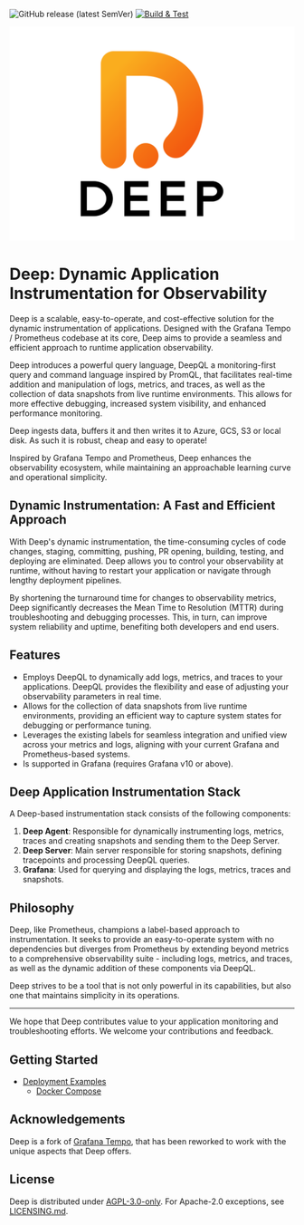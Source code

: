 ![GitHub release (latest SemVer)](https://img.shields.io/github/v/release/intergral/deep)
[![Build & Test](https://github.com/intergral/deep/actions/workflows/on_push.yml/badge.svg)](https://github.com/intergral/deep/actions/workflows/on_push.yml)

![DEEP](docs/docs/images/logo/logo.svg)

# Deep: Dynamic Application Instrumentation for Observability

Deep is a scalable, easy-to-operate, and cost-effective solution for the dynamic instrumentation of applications.
Designed with the Grafana Tempo / Prometheus codebase at its core, Deep aims to provide a seamless and efficient
approach to runtime application observability.

Deep introduces a powerful query language, DeepQL a monitoring-first query and command language inspired by PromQL, that
facilitates real-time addition and manipulation of logs, metrics, and traces, as well as the collection of data
snapshots from live runtime environments. This allows for more effective debugging, increased system visibility, and
enhanced performance monitoring.

Deep ingests data, buffers it and then writes it to Azure, GCS, S3 or local disk. As such it is robust, cheap and easy
to operate!

Inspired by Grafana Tempo and Prometheus, Deep enhances the observability ecosystem, while maintaining an approachable
learning curve and operational simplicity.

## Dynamic Instrumentation: A Fast and Efficient Approach

With Deep's dynamic instrumentation, the time-consuming cycles of code changes, staging, committing, pushing, PR
opening, building, testing, and deploying are eliminated. Deep allows you to control your observability at runtime,
without having to restart your application or navigate through lengthy deployment pipelines.

By shortening the turnaround time for changes to observability metrics, Deep significantly decreases the Mean Time to
Resolution (MTTR) during troubleshooting and debugging processes. This, in turn, can improve system reliability and
uptime, benefiting both developers and end users.

## Features

- Employs DeepQL to dynamically add logs, metrics, and traces to your applications. DeepQL provides the flexibility and
  ease of adjusting your observability parameters in real time.
- Allows for the collection of data snapshots from live runtime environments, providing an efficient way to capture
  system states for debugging or performance tuning.
- Leverages the existing labels for seamless integration and unified view across your metrics and logs, aligning with
  your current Grafana and Prometheus-based systems.
- Is supported in Grafana (requires Grafana v10 or above).

## Deep Application Instrumentation Stack

A Deep-based instrumentation stack consists of the following components:

1. **Deep Agent**: Responsible for dynamically instrumenting logs, metrics, traces and creating snapshots and sending
   them to the Deep Server.
2. **Deep Server**: Main server responsible for storing snapshots, defining tracepoints and processing DeepQL queries.
3. **Grafana**: Used for querying and displaying the logs, metrics, traces and snapshots.

## Philosophy

Deep, like Prometheus, champions a label-based approach to instrumentation. It seeks to provide an easy-to-operate
system with no dependencies but diverges from Prometheus by extending beyond metrics to a comprehensive observability
suite - including logs, metrics, and traces, as well as the dynamic addition of these components via DeepQL.

Deep strives to be a tool that is not only powerful in its capabilities, but also one that maintains simplicity in its
operations.

---

We hope that Deep contributes value to your application monitoring and troubleshooting efforts. We welcome your
contributions and feedback.

## Getting Started

- [Deployment Examples](./examples/README.md)
    - [Docker Compose](./examples/docker-compose/README.md)

## Acknowledgements

Deep is a fork of [Grafana Tempo](https://github.com/grafana/tempo), that has been reworked to work with the unique
aspects that Deep offers.

## License

Deep is distributed under [AGPL-3.0-only](LICENSE). For Apache-2.0 exceptions, see [LICENSING.md](LICENSING.md).
